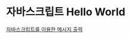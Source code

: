 # 자바스크립트 Hello World

[자바스크립트를 이용한 메시지 출력](https://htmlpreview.github.io/?https://github.com/DrumRobot/html5/blob/master/helloworld/index.html)